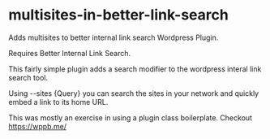 # multisites-in-better-link-search
Adds multisites to better internal link search Wordpress Plugin. 

Requires Better Internal Link Search.  

This fairly simple plugin adds a search modifier to the wordpress interal link search tool. 

Using --sites {Query} you can search the sites in your network and quickly embed a link to its home URL.

This was mostly an exercise in using a plugin class boilerplate.  Checkout https://wppb.me/

